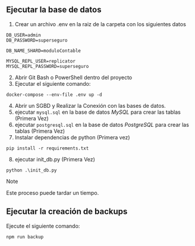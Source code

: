 ## Ejecutar la base de datos
1. Crear un archivo .env en la raiz de la carpeta con los siguientes datos

```
DB_USER=admin
DB_PASSWORD=superseguro

DB_NAME_SHARD=moduloContable

MYSQL_REPL_USER=replicator
MYSQL_REPL_PASSWORD=superseguro 
```

2. Abrir Git Bash o PowerShell dentro del proyecto
3. Ejecutar el siguiente comando:

```shell
docker-compose --env-file .env up -d
```
4. Abrir un SGBD y Realizar la Conexión con las bases de datos.
5. ejecutar `mysql.sql` en la base de datos *MySQL* para crear las tablas (Primera Vez)
6. ejecutar `postgresql.sql` en la base de datos *PostgreSQL* para crear las tablas (Primera Vez)
7. Instalar dependencias de python (Primera vez)

```shell
pip install -r requirements.txt
```

8. ejecutar init_db.py (Primera Vez)

```shell
python .\init_db.py  
```

>[!NOTE]
>Este proceso puede tardar un tiempo.

## Ejecutar la creación de backups

Ejecute el siguiente comando:

```shell
npm run backup
```